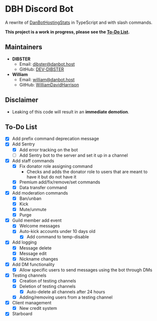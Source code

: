 # DBH Discord Bot
A rewrite of [DanBotHostingStats](https://github.com/DanBot-Hosting/DanBotHostingStats) in TypeScript and with slash commands.

**This project is a work in progress, please see the [To-Do List](#to-do-list).**

## Maintainers
- **DIBSTER**
  - Email: dibster@danbot.host
  - GitHub: [DEV-DIBSTER](https://github.com/DEV-DIBSTER)
- **William**
  - Email: william@danbot.host
  - GitHub: [WilliamDavidHarrison](https://github.com/WilliamDavidHarrison)

## Disclaimer
- Leaking of this code will result in an **immediate demotion**.

## To-Do List
- [x] Add prefix command deprecation message
- [x] Add Sentry
  - [x] Add error tracking on the bot
  - [ ] Add Sentry bot to the server and set it up in a channel
- [x] Add staff commands
  - [x] Fix donator role assigning command
    - Checks and adds the donator role to users that are meant to have it but do not have it
  - [x] Premium add/fix/remove/set commands
  - [x] Data transfer command
- [x] Add moderation commands
  - [x] Ban/unban
  - [x] Kick
  - [x] Mute/unmute
  - [x] Purge
- [x] Guild member add event
  - [x] Welcome messages
  - [x] Auto-kick accounts under 10 days old
    - [x] Add command to temp-disable
- [x] Add logging
  - [x] Message delete
  - [x] Message edit
  - [x] Nickname changes
- [x] Add DM functionality
  - [x] Allow specific users to send messages using the bot through DMs
- [x] Testing channels
  - [x] Creation of testing channels
  - [x] Deletion of testing channels
    - [x] Auto-delete all channels after 24 hours
  - [x] Adding/removing users from a testing channel
- [x] Client management
  - [x] New credit system
- [x] Starboard
